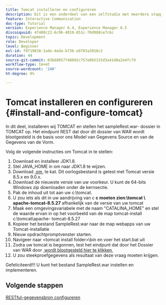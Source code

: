 ```yaml
---
title: Tomcat installeren en configureren
description: Dit is een onderdeel van een zelfstudie met meerdere stappen voor het maken van uw eerste interactieve communicatiedocument. In dit onderdeel wordt TOMCAT geïnstalleerd en wordt het bestand sampleRest.war in TOMCAT geïmplementeerd.
feature: Interactive Communication
doc-type: Tutorial
version: Experience Manager 6.4, Experience Manager 6.5
discoiquuid: 4f400c22-6c96-4018-851c-70d988ce7c6c
topic: Development
role: Developer
level: Beginner
exl-id: f0f19838-1ade-4eda-b736-a9703a3916c2
duration: 44
source-git-commit: 03b68057748892c757e0b5315d3a41d0a2e4fc79
workflow-type: tm+mt
source-wordcount: '240'
ht-degree: 0%

---
```


# Tomcat installeren en configureren {#install-and-configure-tomcat}

In dit deel, installeren wij TOMCAT en stellen het sampleRest.war- dossier in TOMCAT op. Het eindpunt REST dat door dit dossier van WAR wordt blootgesteld is de basis voor ons Model van Gegevens Source en van de Gegevens van de Vorm.

Volg de volgende instructies om Tomcat in te stellen:

1. Download en installeer JDK1.8.
2. Stel JAVA_HOME in om naar JDK1.8 te wijzen.
3. Download [&#x200B; om &#x200B;](https://tomcat.apache.org/) te kat. Dit oorlogsbestand is getest met Tomcat versie 8.5.x en 9.0.x.
4. Download de nieuwste versie van uw voorkeur. U kunt de 64-bits Windows zip downloaden onder de kernsectie.
5. Pak de inhoud uit tot aan uw c:\tomcat.
6. U zou iets als dit in uw aandrijving van c **c moeten zien:\tomcat \ apache-tomcat-8.5.27** afhankelijk van de versie van uw tomcat
7. Maak een omgevingsvariabele met de naam &quot;CATALINA_HOME&quot; en stel de waarde ervan in op het voorbeeld van de map tomcat-install c:\tomcat\apache- tomcat-8.5.27
8. Kopieer het bestand SampleRest.war naar de map webapps van uw Tomcat-installatie
9. Nieuw opdrachtpromptvenster starten.
10. Navigeer naar &lt;tomcat install folder>\bin en voer het start.bat uit
11. Zodra uw tomcat is begonnen, test het eindpunt dat door het Dossier van WAR door [&#x200B; wordt blootgesteld hier te klikken &#x200B;](http://localhost:8080/SampleRest/webapi/getStatement/9586)
12. U zou steekproefgegevens als resultaat van deze vraag moeten krijgen.

Gefeliciteerd!!! U kunt het bestand SampleRest.war instellen en implementeren.

## Volgende stappen

[RESTful-gegevensbron configureren](./parttwo.md)
